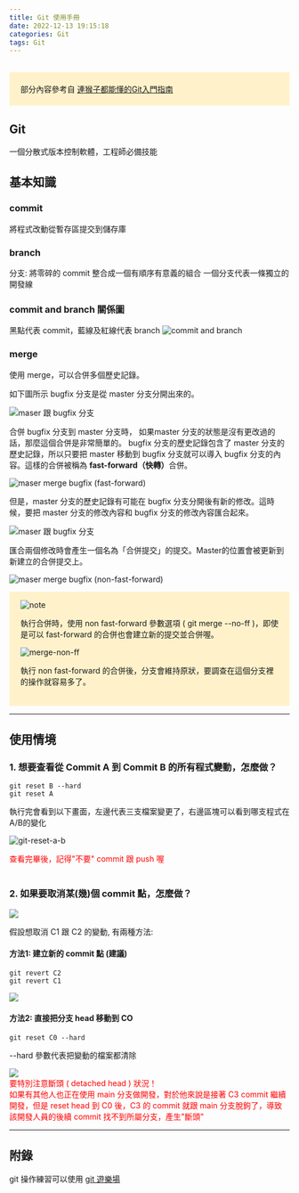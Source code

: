 ```yaml
---
title: Git 使用手冊
date: 2022-12-13 19:15:18
categories: Git
tags: Git
---
```


<br/>

<div style="padding: 20px; background: #FFF2CB">
部分內容參考自 <a href="https://backlog.com/git-tutorial/tw/" target="_blank">連猴子都能懂的Git入門指南</a>
</div>

## Git
一個分散式版本控制軟體，工程師必備技能

## 基本知識
### commit
將程式改動從暫存區提交到儲存庫

### branch
分支: 將零碎的 commit 整合成一個有順序有意義的組合
一個分支代表一條獨立的開發線

### commit and branch 關係圖
黑點代表 commit，藍線及紅線代表 branch
![commit and branch](commit-and-branch.png "commit and branch")

### merge
使用 merge，可以合併多個歷史記錄。

如下圖所示 bugfix 分支是從 master 分支分開出來的。

![maser 跟 bugfix 分支](maser-bugfix-branch.png "maser-bugfix-branch")

合併 bugfix 分支到 master 分支時， 如果master 分支的狀態是沒有更改過的話，那麼這個合併是非常簡單的。 bugfix 分支的歷史記錄包含了 master 分支的歷史記錄，所以只要把 master 移動到 bugfix 分支就可以導入 bugfix 分支的內容。這樣的合併被稱為 <b>fast-forward（快轉）</b>合併。

![maser merge bugfix (fast-forward)](merge-ff.png "merge-ff")

但是，master 分支的歷史記錄有可能在 bugfix 分支分開後有新的修改。這時候，要把 master 分支的修改內容和 bugfix 分支的修改內容匯合起來。

![maser 跟 bugfix 分支](merge-no-ff-branch.png "merge-no-ff-branch")

匯合兩個修改時會產生一個名為「合併提交」的提交。Master的位置會被更新到新建立的合併提交上。

![maser merge bugfix (non-fast-forward)](merge-no-ff.png "merge-no-ff")

<div style="padding: 1px 20px 20px 20px; background: #FFF2CB">
<div style="margin-left: 0">

![](note.png "note")

</div>

執行合併時，使用 non fast-forward 參數選項 ( git merge -\-no-ff )，即使是可以 fast-forward 的合併也會建立新的提交並合併喔。

![](merge-non-ff.png "merge-non-ff")

執行 non fast-forward 的合併後，分支會維持原狀，要調查在這個分支裡的操作就容易多了。

</div>

---

## 使用情境
### 1. 想要查看從 Commit A 到 Commit B 的所有程式變動，怎麼做？
```
git reset B --hard
git reset A
```

執行完會看到以下畫面，左邊代表三支檔案變更了，右邊區塊可以看到哪支程式在A/B的變化

![](git-reset-a-b.png "git-reset-a-b")

<div style="color: red">查看完畢後，記得"不要" commit 跟 push 喔</div>
<br>

### 2. 如果要取消某(幾)個 commit 點，怎麼做？

<img style="max-height: 300px" src="/hexo-blog/2022/12/13/git/git-log.png">

假設想取消 C1 跟 C2 的變動, 
有兩種方法:
#### 方法1: 建立新的 commit 點 (建議)

```
git revert C2
git revert C1
```
<img style="max-height: 500px" src="/hexo-blog/2022/12/13/git/git-revert.png">

#### 方法2: 直接把分支 head 移動到 CO
```
git reset C0 --hard
```
-\-hard 參數代表把變動的檔案都清除

<img style="max-height: 300px" src="/hexo-blog/2022/12/13/git/git-reset.png">

<br/>

<div style="color: red">要特別注意斷頭 ( detached head ) 狀況！<br/>如果有其他人也正在使用 main 分支做開發，對於他來說是接著 C3 commit 繼續開發，但是 reset head 到 C0 後，C3 的 commit 就跟 main 分支脫鉤了，導致該開發人員的後續 commit 找不到所屬分支，產生"斷頭"</div>

---

## 附錄

git 操作練習可以使用 [git 遊樂場](https://learngitbranching.js.org/?locale=zh_TW)